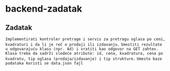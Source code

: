 # backend-zadatak

## Zadatak

`Implementirati kontroler pretrage i servis za pretragu oglasa po ceni, kvadraturi i da li je reč o prodaji ili izdavanju.`
`Smestiti rezultate u odgovarajuću klasu (npr. Ad) i vratiti kao odgovor na GET zahtev.`
`Klasa treba da sadrži sledeće atribute: id, cena, kvadratura, cena po kvadratu, tip oglasa (prodaja/izdavanje) i tip strukture.`
`Umesto baze podataka koristi se data.json fajl`


